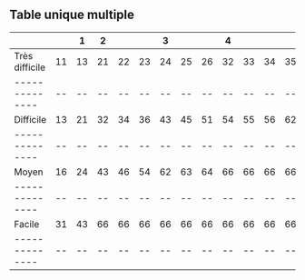 ## Table unique multiple

|                |    | 1  | 2  |    |    | 3  |    |    | 4  |    |    |    |    | 5  |    |    |    | 6  |
| -------------- | -- | -- | -- | -- | -- | -- | -- | -- | -- | -- | -- | -- | -- | -- | -- | -- | -- | -- |
| Très difficile | 11 | 13 | 21 | 22 | 23 | 24 | 25 | 26 | 32 | 33 | 34 | 35 | 41 | 43 | 46 | 53 | 61 | 66 |
| -------------- | -- | -- | -- | -- | -- | -- | -- | -- | -- | -- | -- | -- | -- | -- | -- | -- | -- | -- |
| Difficile      | 13 | 21 | 32 | 34 | 36 | 43 | 45 | 51 | 54 | 55 | 56 | 62 | 64 | 66 | 66 | 66 | 66 | 66 |
| -------------- | -- | -- | -- | -- | -- | -- | -- | -- | -- | -- | -- | -- | -- | -- | -- | -- | -- | -- |
| Moyen          | 16 | 24 | 43 | 46 | 54 | 62 | 63 | 64 | 66 | 66 | 66 | 66 | 66 | 66 | 66 | 66 | 66 | 66 |
| -------------- | -- | -- | -- | -- | -- | -- | -- | -- | -- | -- | -- | -- | -- | -- | -- | -- | -- | -- |
| Facile         | 31 | 43 | 66 | 66 | 66 | 66 | 66 | 66 | 66 | 66 | 66 | 66 | 66 | 66 | 66 | 66 | 66 | 66 |
| -------------- | -- | -- | -- | -- | -- | -- | -- | -- | -- | -- | -- | -- | -- | -- | -- | -- | -- | -- |
